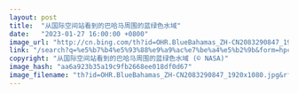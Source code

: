 ```yaml
---
layout: post
title:  "从国际空间站看到的巴哈马周围的蓝绿色水域"
date:   "2023-01-27 16:00:00 +0800"
image_url: "http://cn.bing.com/th?id=OHR.BlueBahamas_ZH-CN2083290847_1920x1080.jpg&rf=LaDigue_1920x1080.jpg&pid=hp"
link: "/search?q=%e5%b7%b4%e5%93%88%e9%a9%ac%e7%be%a4%e5%b2%9b&form=hpcapt&mkt=zh-cn"
copyright: "从国际空间站看到的巴哈马周围的蓝绿色水域 (© NASA)"
image_hash: "aa6a923b35a19c9fb2668ee018df0d67"
image_filename: "th?id=OHR.BlueBahamas_ZH-CN2083290847_1920x1080.jpg&rf=LaDigue_1920x1080.jpg&pid=hp"
---
```

